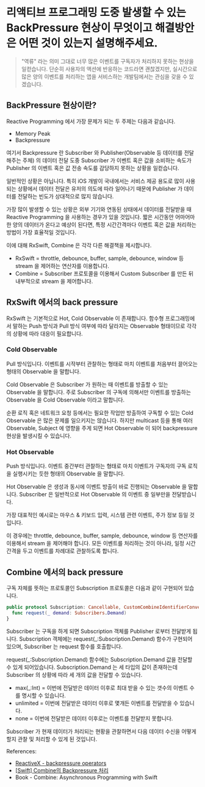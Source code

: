 # 리액티브 프로그래밍 도중 발생할 수 있는 BackPressure 현상이 무엇이고 해결방안은 어떤 것이 있는지 설명해주세요.

> "역류" 라는 의미 그대로 너무 많은 이벤트를 구독자가 처리하지 못하는 현상을 일컫습니다. 단순히 사용자의 액션에 반응하는 코드라면 괜찮겠지만, 실시간으로 많은 양의 이벤트를 처리하는 앱을 서비스하는 개발팀에서는 관심을 갖을 수 있겠습니다.

## BackPressure 현상이란?

Reactive Programming 에서 가장 문제가 되는 두 주제는 다음과 같습니다.

* Memory Peak
* Backpressure

여기서 Backpressure 란 Subscriber 와 Publisher(Observable 등 데이터를 전달해주는 주체) 의 데이터 전달 도중 Subscriber 가 이벤트 혹은 값을 소비하는 속도가 Publisher 의 이벤트 혹은 값 전송 속도를 감당하지 못하는 상황을 일컫습니다.

일반적인 상황은 아닙니다. 특히 iOS 개발이 국내에서는 서비스 제공 용도로 많이 사용되는 상황에서 데이터 전달은 유저의 의도에 따라 일어나기 때문에 Publisher 가 데이터를 전달하는 빈도가 상대적으로 많지 않습니다.

가장 많이 발생할 수 있는 상황은 외부 기기와 연동된 상태에서 데이터를 전달받을 때 Reactive Programming 을 사용하는 경우가 있을 것입니다. 짧은 시간동안 어마어마한 양의 데이터가 온다고 예상이 된다면, 특정 시간간격마다 이벤트 혹은 값을 처리하는 방법이 가장 효율적일 것입니다.

이에 대해 RxSwift, Combine 은 각각 다른 해결책을 제시합니다.

* RxSwift = throttle, debounce, buffer, sample, debounce, window 등 stream 을 제어하는 연산자를 이용합니다.
* Combine = Subscriber 프로토콜을 이용해서 Custom Subscriber 를 만든 뒤 내부적으로 stream 을 제어합니다.

## RxSwift 에서의 back pressure

RxSwift 는 기본적으로 Hot, Cold Observable 이 존재합니다. 함수형 프로그래밍에서 말하는 Push 방식과 Pull 방식 여부에 따라 달라지는 Observable 형태이므로 각각의 상황에 따라 대응이 필요합니다.

### Cold Observable

Pull 방식입니다. 이벤트를 시작부터 관찰하는 형태로 마치 이벤트를 처음부터 끌어오는 형태의 Observable 을 말합니다.

Cold Observable 은 Subscriber 가 원하는 때 이벤트를 방출할 수 있는 Observable 을 말합니다. 주로 Subscriber 의 구독에 의해서만 이벤트를 방출하는 Observable 을 Cold Observable 이라고 말합니다.

순환 로직 혹은 네트워크 요청 등에서는 필요한 작업만 방출하여 구독할 수 있는 Cold Observable 은 많은 문제를 일으키지는 않습니다. 하지만 multicast 등을 통해 여러 Observable, Subject 에 영향을 주게 되면 Hot Observable 이 되어 backpressure 현상을 발생시킬 수 있습니다.

### Hot Observable

Push 방식입니다. 이벤트 중간부터 관찰하는 형태로 마치 이벤트가 구독자의 구독 로직을 실행시키는 듯한 형태의 Observable 을 말합니다.

Hot Observable 은 생성과 동시에 이벤트 방출이 바로 진행되는 Observable 을 말합니다. Subscriber 은 일반적으로 Hot Observable 의 이벤트 중 일부만을 전달받습니다.

가장 대표적인 예시로는 마우스 & 키보드 입력, 시스템 관련 이벤트, 주가 정보 등일 것입니다.

이 경우에는 throttle, debounce, buffer, sample, debounce, window 등 연산자를 이용해서 stream 을 제어해야 합니다. 모든 이벤트를 처리하는 것이 아니라, 일정 시간간격을 두고 이벤트를 차례대로 관찰하도록 합니다.

## Combine 에서의 back pressure

구독 자체를 뜻하는 프로토콜인 Subscription 프로토콜은 다음과 같이 구현되어 있습니다.

```swift
public protocol Subscription: Cancellable, CustomCombineIdentifierConvertible {
  func request(_ demand: Subscribers.Demand)
}
```

Subscriber 는 구독을 하게 되면 Subscription 객체를 Publisher 로부터 전달받게 됩니다. Subscription 객체에는 request(_:Subscription.Demand) 함수가 구현되어 있으며, Subscriber 는 request 함수를 호출합니다.

request(_:Subscription.Demand) 함수에는 Subscription.Demand 값을 전달할 수 있게 되어있습니다. Subscription.Demand 는 세 타입의 값이 존재하는데 Subscriber 의 상황에 따라 세 개의 값을 전달할 수 있습니다.

* max(_:Int) = 이번에 전달받은 데이터 이후로 최대 받을 수 있는 갯수의 이벤트 수를 명시할 수 있습니다.
* unlimited = 이번에 전달받은 데이터 이후로 몇개든 이벤트를 전달받을 수 있습니다.
* none = 이번에 전달받은 데이터 이후로는 이벤트를 전달받지 못합니다.

Subscriber 가 현재 데이터가 처리되는 현황을 관찰하면서 다음 데이터 수신을 어떻게 할지 관찰 및 처리할 수 있게 된 것입니다.

References:
* [ReactiveX - backpressure operators](https://reactivex.io/documentation/operators/backpressure.html)
* [\[Swift\] Combine의 Backpressure 처리](https://bonoogi.github.io/posts/2022-03-06-combine-backpressure/)
* Book - Combine: Asynchronous Programming with Swift